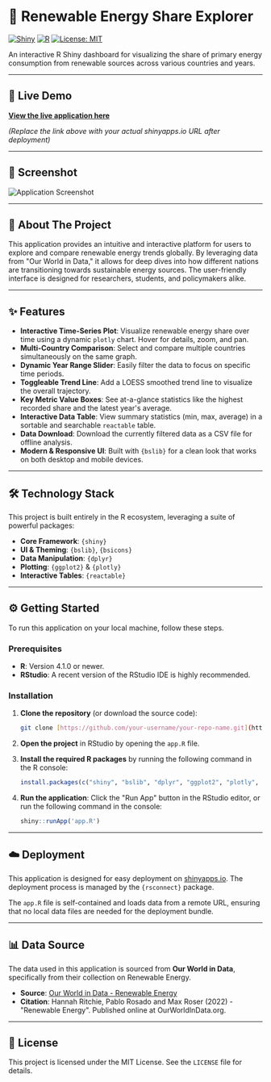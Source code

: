 # 🌱 Renewable Energy Share Explorer

[![Shiny](https://img.shields.io/badge/built%20with-Shiny-0073B7.svg)](https://shiny.posit.co/)
[![R](https://img.shields.io/badge/R-4.3.0%2B-276DC3.svg)](https://www.r-project.org/)
[![License: MIT](https://img.shields.io/badge/License-MIT-yellow.svg)](https://opensource.org/licenses/MIT)

An interactive R Shiny dashboard for visualizing the share of primary energy consumption from renewable sources across various countries and years.

---

## 🚀 Live Demo

**[View the live application here](https://saurabhkirve.shinyapps.io/renewable-dashboard/)**

*(Replace the link above with your actual shinyapps.io URL after deployment)*

---

## 📸 Screenshot

![Application Screenshot](<img width="1896" height="888" alt="image" src="https://github.com/user-attachments/assets/06aad58c-0aa8-4b69-bc9d-e743d758fb51" />
)



---

## 📖 About The Project

This application provides an intuitive and interactive platform for users to explore and compare renewable energy trends globally. By leveraging data from "Our World in Data," it allows for deep dives into how different nations are transitioning towards sustainable energy sources. The user-friendly interface is designed for researchers, students, and policymakers alike.

---

## ✨ Features

* **Interactive Time-Series Plot**: Visualize renewable energy share over time using a dynamic `plotly` chart. Hover for details, zoom, and pan.
* **Multi-Country Comparison**: Select and compare multiple countries simultaneously on the same graph.
* **Dynamic Year Range Slider**: Easily filter the data to focus on specific time periods.
* **Toggleable Trend Line**: Add a LOESS smoothed trend line to visualize the overall trajectory.
* **Key Metric Value Boxes**: See at-a-glance statistics like the highest recorded share and the latest year's average.
* **Interactive Data Table**: View summary statistics (min, max, average) in a sortable and searchable `reactable` table.
* **Data Download**: Download the currently filtered data as a CSV file for offline analysis.
* **Modern & Responsive UI**: Built with `{bslib}` for a clean look that works on both desktop and mobile devices.

---

## 🛠️ Technology Stack

This project is built entirely in the R ecosystem, leveraging a suite of powerful packages:

* **Core Framework**: `{shiny}`
* **UI & Theming**: `{bslib}`, `{bsicons}`
* **Data Manipulation**: `{dplyr}`
* **Plotting**: `{ggplot2}` & `{plotly}`
* **Interactive Tables**: `{reactable}`

---

## ⚙️ Getting Started

To run this application on your local machine, follow these steps.

### Prerequisites

* **R**: Version 4.1.0 or newer.
* **RStudio**: A recent version of the RStudio IDE is highly recommended.

### Installation

1.  **Clone the repository** (or download the source code):
    ```sh
    git clone [https://github.com/your-username/your-repo-name.git](https://github.com/your-username/your-repo-name.git)
    ```

2.  **Open the project** in RStudio by opening the `app.R` file.

3.  **Install the required R packages** by running the following command in the R console:
    ```r
    install.packages(c("shiny", "bslib", "dplyr", "ggplot2", "plotly", "reactable", "bsicons"))
    ```

4.  **Run the application**:
    Click the "Run App" button in the RStudio editor, or run the following command in the console:
    ```r
    shiny::runApp('app.R')
    ```

---

## ☁️ Deployment

This application is designed for easy deployment on [shinyapps.io](https://www.shinyapps.io/). The deployment process is managed by the `{rsconnect}` package.

The `app.R` file is self-contained and loads data from a remote URL, ensuring that no local data files are needed for the deployment bundle.

---

## 📊 Data Source

The data used in this application is sourced from **Our World in Data**, specifically from their collection on Renewable Energy.

* **Source**: [Our World in Data - Renewable Energy](https://ourworldindata.org/renewable-energy)
* **Citation**: Hannah Ritchie, Pablo Rosado and Max Roser (2022) - "Renewable Energy". Published online at OurWorldInData.org.

---

## 📄 License

This project is licensed under the MIT License. See the `LICENSE` file for details.
